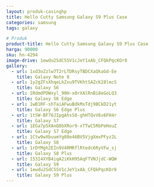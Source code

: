 ```yaml
---
layout: produk-casinghp
title: Hello Cutty Samsung Galaxy S9 Plus Case
categories: samsung
tags: galaxy

# Produk
product-title: Hello Cutty Samsung Galaxy S9 Plus Case
harga: 90000
sku: hn-4294
image-drive: 1ewdu2SdC5SV1cJeY1xAb_CFQkPqcKOr8
gallery:
  - url: 1xd3oZzlw7T2rLTDRsyTBDCXaQkaGd-Ee
    title: Galaxy Note 8
  - url: 1y2gZFsXhqeLkZxu9TVKhtSAZcK28lmcS
    title: Galaxy S6
  - url: 1RdmdPDWxyl_90H-x0rXAlRnBi8eGoLQ3
    title: Galaxy S6 Edge
  - url: 1wB1RF-shTaiAFwuBdkMxTdj9BCkD21yt
    title: Galaxy S6 Edge Plus
  - url: 1tSW-BF76JIpgAhsS8-ghHTQvV6v6FH4r
    title: Galaxy S7
  - url: 1EGa7p5XAnQ8bXRor9-xTTwC5RbPeHouZ
    title: Galaxy S7 Edge
  - url: 1Ctw9wXbuumYg08e46BV5VjgXmxPFyz2L
    title: Galaxy S8
  - url: 1rDYMgh2EIn9V4RMRflRtedc6RyVFw_sj
    title: Galaxy S8 Plus
  - url: 153I4XYB4iqA2iKkH95AqFTVNJjdC-WQW
    title: Galaxy S9
  - url: 1ewdu2SdC5SV1cJeY1xAb_CFQkPqcKOr8
    title: Galaxy S9 Plus
---
```

